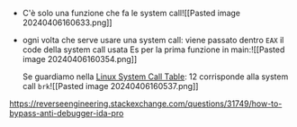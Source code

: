 - C'è solo una funzione che fa le system call![[Pasted image 20240406160633.png]]
- ogni volta che serve usare una system call:
  viene passato dentro `EAX` il code della system call usata
	Es per la prima funzione in main:![[Pasted image 20240406160354.png]]

	Se guardiamo nella  [Linux System Call Table](https://chromium.googlesource.com/chromiumos/docs/+/master/constants/syscalls.md#linux-system-call-table):
	12 corrisponde alla system call `brk`![[Pasted image 20240406160537.png]]


https://reverseengineering.stackexchange.com/questions/31749/how-to-bypass-anti-debugger-ida-pro
	